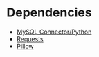 # Dependencies

* [MySQL Connector/Python](http://dev.mysql.com/downloads/connector/python/)
* [Requests](http://docs.python-requests.org/en/latest/)
* [Pillow](https://pypi.python.org/pypi/Pillow/)
